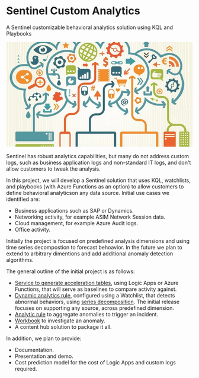 # Sentinel Custom Analytics

A Sentinel customizable behavioral analytics solution using KQL and Playbooks

![banner](https://github.com/oshezaf/Sentinel-Custom-Analytics/raw/main/analytics.jpg)

Sentinel has robust analytics capabilities, but many do not address custom logs, such as business application logs and non-standard IT logs, and don't allow customers to tweak the analysis. 

In this project, we will develop a Sentinel solution that uses KQL, watchlists, and playbooks (with Azure Functions as an option) to allow customers to define behavioral analyticson any data source. Initial use cases we identified are:
-	Business applications such as SAP or Dynamics.
- Networking activity, for example ASIM Network Session data.
-	Cloud management, for example Azure Audit logs.
-	Office activity.

Initially the project is focused on predefined analysis dimensions and using time series decompostion to forecast behoavior. In the future we plan to extend to arbitrary dimentions and add additional anomaly detection algorithms.

The general outline of the initial project is as follows:

- [Service to generate acceleration tables](docs/design/acceleration.md), using Logic Apps or Azure Functions, that will serve as baselines to compare activity against.
- [Dynamic analytics rule](docs/design/detection-and-invstigation.md#anomaly-detection-analytic-rule), configured using a Watchlist, that detects abnormal behaviors, using [series decomposition](https://learn.microsoft.com/azure/data-explorer/kusto/query/series-decomposefunction). The initial release focuses on supporting any source, across predefined dimension. 
- [Analytic rule](docs/design/detection-and-invstigation.md#incident-generation-analytic-rule) to aggregate anomalies to trigger an incident.
- [Workbook](docs/design/detection-and-invstigation.md#anomaly-investigation-workbook) to investigate an anomaly.
- A content hub solution to package it all.

In addition, we plan to provide:
-	Documentation.
-	Presentation and demo.
-	Cost prediction model for the cost of Logic Apps and custom logs required.


